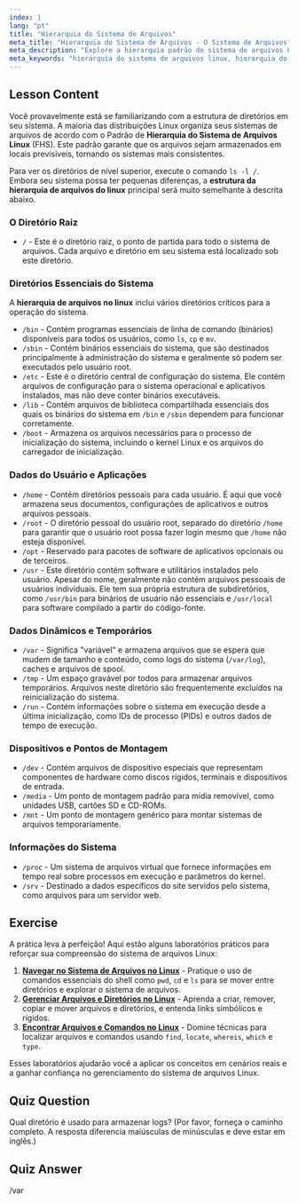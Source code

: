```yaml
---
index: 1
lang: "pt"
title: "Hierarquia do Sistema de Arquivos"
meta_title: "Hierarquia do Sistema de Arquivos - O Sistema de Arquivos"
meta_description: "Explore a hierarquia padrão do sistema de arquivos Linux (FHS). Este guia explica a finalidade de diretórios chave como /bin, /etc, /home e /var, fornecendo uma visão clara da hierarquia do sistema de arquivos no Linux."
meta_keywords: "hierarquia do sistema de arquivos linux, hierarquia do sistema de arquivos no linux, estrutura de hierarquia de arquivos linux, hierarquia de arquivos linux, FHS, estrutura de diretórios linux"
---
```


## Lesson Content

Você provavelmente está se familiarizando com a estrutura de diretórios em seu sistema. A maioria das distribuições Linux organiza seus sistemas de arquivos de acordo com o Padrão de **Hierarquia do Sistema de Arquivos Linux** (FHS). Este padrão garante que os arquivos sejam armazenados em locais previsíveis, tornando os sistemas mais consistentes.

Para ver os diretórios de nível superior, execute o comando `ls -l /`. Embora seu sistema possa ter pequenas diferenças, a **estrutura da hierarquia de arquivos do linux** principal será muito semelhante à descrita abaixo.

### O Diretório Raiz

- `/` - Este é o diretório raiz, o ponto de partida para todo o sistema de arquivos. Cada arquivo e diretório em seu sistema está localizado sob este diretório.

### Diretórios Essenciais do Sistema

A **hierarquia de arquivos no linux** inclui vários diretórios críticos para a operação do sistema.

- `/bin` - Contém programas essenciais de linha de comando (binários) disponíveis para todos os usuários, como `ls`, `cp` e `mv`.
- `/sbin` - Contém binários essenciais do sistema, que são destinados principalmente à administração do sistema e geralmente só podem ser executados pelo usuário root.
- `/etc` - Este é o diretório central de configuração do sistema. Ele contém arquivos de configuração para o sistema operacional e aplicativos instalados, mas não deve conter binários executáveis.
- `/lib` - Contém arquivos de biblioteca compartilhada essenciais dos quais os binários do sistema em `/bin` e `/sbin` dependem para funcionar corretamente.
- `/boot` - Armazena os arquivos necessários para o processo de inicialização do sistema, incluindo o kernel Linux e os arquivos do carregador de inicialização.

### Dados do Usuário e Aplicações

- `/home` - Contém diretórios pessoais para cada usuário. É aqui que você armazena seus documentos, configurações de aplicativos e outros arquivos pessoais.
- `/root` - O diretório pessoal do usuário root, separado do diretório `/home` para garantir que o usuário root possa fazer login mesmo que `/home` não esteja disponível.
- `/opt` - Reservado para pacotes de software de aplicativos opcionais ou de terceiros.
- `/usr` - Este diretório contém software e utilitários instalados pelo usuário. Apesar do nome, geralmente não contém arquivos pessoais de usuários individuais. Ele tem sua própria estrutura de subdiretórios, como `/usr/bin` para binários de usuário não essenciais e `/usr/local` para software compilado a partir do código-fonte.

### Dados Dinâmicos e Temporários

- `/var` - Significa "variável" e armazena arquivos que se espera que mudem de tamanho e conteúdo, como logs do sistema (`/var/log`), caches e arquivos de spool.
- `/tmp` - Um espaço gravável por todos para armazenar arquivos temporários. Arquivos neste diretório são frequentemente excluídos na reinicialização do sistema.
- `/run` - Contém informações sobre o sistema em execução desde a última inicialização, como IDs de processo (PIDs) e outros dados de tempo de execução.

### Dispositivos e Pontos de Montagem

- `/dev` - Contém arquivos de dispositivo especiais que representam componentes de hardware como discos rígidos, terminais e dispositivos de entrada.
- `/media` - Um ponto de montagem padrão para mídia removível, como unidades USB, cartões SD e CD-ROMs.
- `/mnt` - Um ponto de montagem genérico para montar sistemas de arquivos temporariamente.

### Informações do Sistema

- `/proc` - Um sistema de arquivos virtual que fornece informações em tempo real sobre processos em execução e parâmetros do kernel.
- `/srv` - Destinado a dados específicos do site servidos pelo sistema, como arquivos para um servidor web.

## Exercise

A prática leva à perfeição! Aqui estão alguns laboratórios práticos para reforçar sua compreensão do sistema de arquivos Linux:

1. **[Navegar no Sistema de Arquivos no Linux](https://labex.io/pt/labs/comptia-navigate-the-filesystem-in-linux-590971)** - Pratique o uso de comandos essenciais do shell como `pwd`, `cd` e `ls` para se mover entre diretórios e explorar o sistema de arquivos.
2. **[Gerenciar Arquivos e Diretórios no Linux](https://labex.io/pt/labs/comptia-manage-files-and-directories-in-linux-590835)** - Aprenda a criar, remover, copiar e mover arquivos e diretórios, e entenda links simbólicos e rígidos.
3. **[Encontrar Arquivos e Comandos no Linux](https://labex.io/pt/labs/comptia-find-files-and-commands-in-linux-590834)** - Domine técnicas para localizar arquivos e comandos usando `find`, `locate`, `whereis`, `which` e `type`.

Esses laboratórios ajudarão você a aplicar os conceitos em cenários reais e a ganhar confiança no gerenciamento do sistema de arquivos Linux.

## Quiz Question

Qual diretório é usado para armazenar logs? (Por favor, forneça o caminho completo. A resposta diferencia maiúsculas de minúsculas e deve estar em inglês.)

## Quiz Answer

/var
